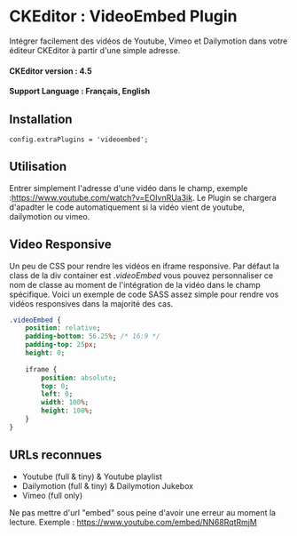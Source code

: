 # CKEditor : VideoEmbed Plugin
Intégrer facilement des vidéos de Youtube, Vimeo et Dailymotion dans votre éditeur CKEditor à partir d'une simple adresse.
#### CKEditor version : 4.5
#### Support Language : Français, English

## Installation
`config.extraPlugins = 'videoembed';`

## Utilisation
Entrer simplement l'adresse d'une vidéo dans le champ, exemple :https://www.youtube.com/watch?v=EOIvnRUa3ik. Le Plugin se chargera d'apadter le code automatiquement si la vidéo vient de youtube, dailymotion ou vimeo.

## Video Responsive
Un peu de CSS pour rendre les vidéos en iframe responsive. Par défaut la class de la div container est *.videoEmbed* vous pouvez personnaliser ce nom de classe au moment de l'intégration de la vidéo dans le champ spécifique. Voici un exemple de code SASS assez simple pour rendre vos vidéos responsives dans la majorité des cas.
```sass
.videoEmbed {
    position: relative;
    padding-bottom: 56.25%; /* 16:9 */
    padding-top: 25px;
    height: 0;
    
    iframe {
        position: absolute;
        top: 0;
        left: 0;
        width: 100%;
        height: 100%;
    }
}
```
## URLs reconnues
- Youtube (full & tiny) & Youtube playlist
- Dailymotion (full & tiny) & Dailymotion Jukebox
- Vimeo (full only)

Ne pas mettre d'url "embed" sous peine d'avoir une erreur au moment la lecture. Exemple : https://www.youtube.com/embed/NN68RqtRmjM
